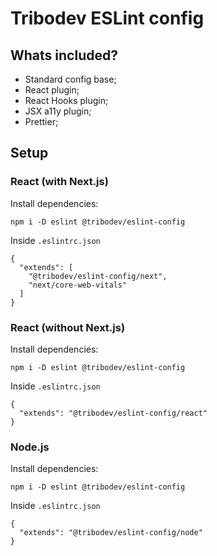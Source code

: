 # Tribodev ESLint config

## Whats included?

- Standard config base;
- React plugin;
- React Hooks plugin;
- JSX a11y plugin;
- Prettier;

## Setup

### React (with Next.js)

Install dependencies:
```
npm i -D eslint @tribodev/eslint-config
```
Inside `.eslintrc.json`
```
{
  "extends": [
    "@tribodev/eslint-config/next", 
    "next/core-web-vitals"
  ]
}
```

### React (without Next.js)

Install dependencies:
```
npm i -D eslint @tribodev/eslint-config
```
Inside `.eslintrc.json`
```
{
  "extends": "@tribodev/eslint-config/react"
}
```

### Node.js

Install dependencies:
```
npm i -D eslint @tribodev/eslint-config
```
Inside `.eslintrc.json`
```
{
  "extends": "@tribodev/eslint-config/node"
}
```
